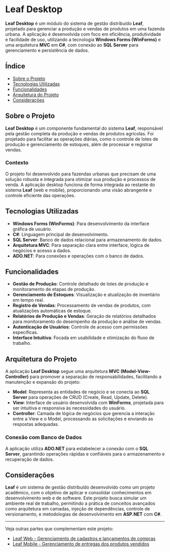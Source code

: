 # Leaf Desktop

**Leaf Desktop** é um módulo do sistema de gestão distribuído **Leaf**, projetado para gerenciar a produção e vendas de produtos em uma fazenda urbana. A aplicação é desenvolvida com foco em eficiência, produtividade e facilidade de uso, utilizando a tecnologia **Windows Forms (WinForms)** e uma arquitetura **MVC** em **C#**, com conexão ao **SQL Server** para gerenciamento e persistência de dados.

## Índice

- [Sobre o Projeto](#sobre-o-projeto)
- [Tecnologias Utilizadas](#tecnologias-utilizadas)
- [Funcionalidades](#funcionalidades)
- [Arquitetura do Projeto](#arquitetura-do-projeto)
- [Considerações](#considerações)

## Sobre o Projeto

**Leaf Desktop** é um componente fundamental do sistema **Leaf**, responsável pela gestão completa da produção e vendas de produtos agrícolas. Foi projetado para facilitar as operações diárias, como o controle de lotes de produção e gerenciamento de estoques, além de processar e registrar vendas.

### Contexto
O projeto foi desenvolvido para fazendas urbanas que precisam de uma solução robusta e integrada para otimizar sua produção e processos de venda. A aplicação desktop funciona de forma integrada ao restante do sistema **Leaf** (web e mobile), proporcionando uma visão abrangente e controle eficiente das operações.

## Tecnologias Utilizadas

- **Windows Forms (WinForms)**: Para desenvolvimento da interface gráfica de usuário.
- **C#**: Linguagem principal de desenvolvimento.
- **SQL Server**: Banco de dados relacional para armazenamento de dados.
- **Arquitetura MVC**: Para separação clara entre interface, lógica de negócios e acesso a dados.
- **ADO.NET**: Para conexões e operações com o banco de dados.

## Funcionalidades

- **Gestão de Produção**: Controle detalhado de lotes de produção e monitoramento de etapas de produção.
- **Gerenciamento de Estoques**: Visualização e atualização de inventário em tempo real.
- **Registro de Vendas**: Processamento de vendas de produtos, com atualizações automáticas de estoque.
- **Relatórios de Produção e Vendas**: Geração de relatórios detalhados para monitoramento do desempenho da produção e análise de vendas.
- **Autenticação de Usuários**: Controle de acesso com permissões específicas.
- **Interface Intuitiva**: Focada em usabilidade e otimização do fluxo de trabalho.

## Arquitetura do Projeto

A aplicação **Leaf Desktop** segue uma arquitetura **MVC (Model-View-Controller)** para promover a separação de responsabilidades, facilitando a manutenção e expansão do projeto:

- **Model**: Representa as entidades de negócio e se conecta ao **SQL Server** para operações de CRUD (Create, Read, Update, Delete).
- **View**: Interface de usuário desenvolvida com **WinForms**, projetada para ser intuitiva e responsiva às necessidades do usuário.
- **Controller**: Camada de lógica de negócios que gerencia a interação entre a View e o Model, processando as solicitações e enviando as respostas adequadas.

### Conexão com Banco de Dados
A aplicação utiliza **ADO.NET** para estabelecer a conexão com o **SQL Server**, garantindo operações rápidas e confiáveis para o armazenamento e recuperação de dados.

## Considerações

**Leaf** é um sistema de gestão distribuído desenvolvido como um projeto acadêmico, com o objetivo de aplicar e consolidar conhecimentos em desenvolvimento web e de software. Este projeto busca simular um ambiente real de trabalho, permitindo a prática de conceitos avançados como arquitetura em camadas, injeção de dependências, controle de versionamento, e metodologias de desenvolvimento em **ASP.NET** com **C#**.

---

Veja outras partes que complementam este projeto:

- [Leaf Web - Gerenciamento de cadastros e lançamentos de compras](https://github.com/opedromeirelles/Leaf-Web)
- [Leaf Mobile - Gerenciamento de entregas dos produtos vendidos](https://github.com/opedromeirelles/Leaf-Mobile)
